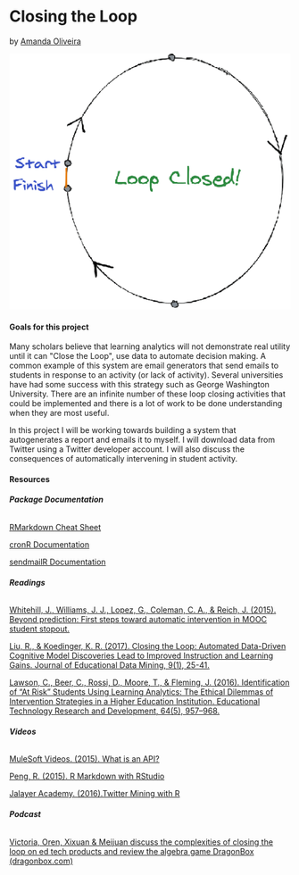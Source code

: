 # Closing the Loop
by [Amanda Oliveira](https://www.linkedin.com/in/amanda-guedes-de-oliveira-0776366a/)

<center>

![](./data/pics/loop.png)

</center>

#### **Goals for this project**

Many scholars believe that learning analytics will not demonstrate real utility until it can "Close the Loop", use data to automate decision making. A common example of this system are email generators that send emails to students in response to an activity (or lack of activity). Several universities have had some success with this strategy such as George Washington University. There are an infinite number of these loop closing activities that could be implemented and there is a lot of work to be done understanding when they are most useful.  

In this project I will be working towards building a system that autogenerates a report and emails it to myself. I will download data from Twitter using a Twitter developer account. I will also discuss the consequences of automatically intervening in student activity.

#### **Resources**

###### **Package Documentation**

[RMarkdown Cheat Sheet](https://www.rstudio.com/wp-content/uploads/2016/03/rmarkdown-cheatsheet-2.0.pdf)

[cronR Documentation](https://rdrr.io/cran/cronR/f/README.md)

[sendmailR Documentation](https://cran.r-project.org/web/packages/sendmailR/index.html)

###### **Readings**

[Whitehill, J., Williams, J. J., Lopez, G., Coleman, C. A., & Reich, J. (2015). Beyond prediction: First steps toward automatic intervention in MOOC student stopout.](https://papers.ssrn.com/sol3/papers.cfm?abstract_id=2611750)

[Liu, R., & Koedinger, K. R. (2017). Closing the Loop: Automated Data-Driven Cognitive Model Discoveries Lead to Improved Instruction and Learning Gains. Journal of Educational Data Mining, 9(1), 25-41.](https://eric.ed.gov/?id=EJ1155896)

[Lawson, C., Beer, C., Rossi, D., Moore, T., & Fleming, J. (2016). Identification of “At Risk” Students Using Learning Analytics: The Ethical Dilemmas of Intervention Strategies in a Higher Education Institution. Educational Technology Research and Development, 64(5), 957–968.](https://doi.org/10.1007/s11423-016-9459-0)

###### **Videos**

[MuleSoft Videos. (2015). What is an API?](https://www.youtube.com/watch?v=s7wmiS2mSXY)

[Peng, R. (2015). R Markdown with RStudio](https://www.youtube.com/watch?v=DNS7i2m4sB0)

[Jalayer Academy. (2016).Twitter Mining with R](https://www.youtube.com/watch?v=lT4Kosc_ers)

###### **Podcast**

[Victoria, Oren, Xixuan & Meijuan discuss the complexities of closing the loop on ed tech products and review the algebra game DragonBox (dragonbox.com)](http://hudk4051.bandcamp.com/track/closing-the-loop)

